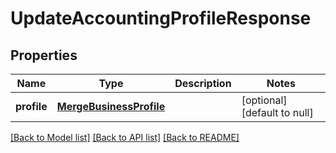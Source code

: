 # UpdateAccountingProfileResponse
## Properties

| Name | Type | Description | Notes |
|------------ | ------------- | ------------- | -------------|
| **profile** | [**MergeBusinessProfile**](MergeBusinessProfile.md) |  | [optional] [default to null] |

[[Back to Model list]](../README.md#documentation-for-models) [[Back to API list]](../README.md#documentation-for-api-endpoints) [[Back to README]](../README.md)

